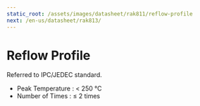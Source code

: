 ```yaml
---
static_root: /assets/images/datasheet/rak811/reflow-profile
next: /en-us/datasheet/rak813/
---
```


# Reflow Profile

Referred to IPC/JEDEC standard.

- Peak Temperature : < 250 °C
- Number of Times : ≤ 2 times

<rk-img
  :src="`${$frontmatter.static_root}/tpe7u1eaanobuih9gq7x.jpg`"
  width="100%"
  figure-number="1"
  caption="Reflow Profile for RAK811"
/>
